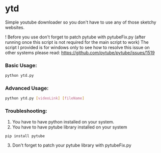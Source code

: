 # ytd
Simple youtube downloader so you don't have to use any of those sketchy websites.

! Before you use don't forget to patch pytube with pytubeFix.py (after running once this script is not required for the main script to work)
The script I provided is for windows only to see how to resolve this issue on other systems please read: https://github.com/pytube/pytube/issues/1519

### Basic Usage:
```bash
python ytd.py
```

### Advanced Usage:
```bash
python ytd.py [videoLink] [fileName]
```

### Troubleshooting:
1. You have to have python installed on your system.
2. You have to have pytube library installed on your system
```bash
pip install pytube
``` 
3. Don't forget to patch your pytube library with pytubeFix.py
